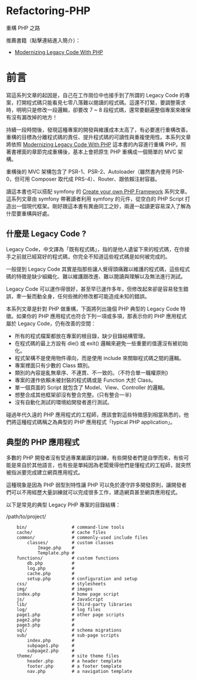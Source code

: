 # Refactoring-PHP
重構 PHP 之路

推薦書籍（點擊連結進入簡介）：

* [Modernizing Legacy Code With PHP](https://github.com/WadeHuang1993/Refactoring-PHP/wiki/Modernizing-Legacy-Code-With-PHP)

# 前言

寫這系列文章的起因是，自己在工作崗位中也接手到了所謂的 Legacy Code 的專案，打開程式碼只能看見七零八落難以閱讀的程式碼。這還不打緊，要調整需求時，明明只是修改一段邏輯，卻要改 7 ~ 8 段程式碼，還常要翻遍整個專案來確保有沒有漏改掉的地方！

持續一段時間後，發現這種專案的開發與維護成本太高了，有必要進行重構改善。重構的目標為分離程式碼的責任、提升程式碼的可讀性與重複使用性。本系列文章將依照 [Modernizing Legacy Code With PHP](https://github.com/WadeHuang1993/Refactoring-PHP/wiki/Modernizing-Legacy-Code-With-PHP) 這本書的內容進行重構 PHP。照著書裡面的章節完成重構後，基本上會把原生 PHP 重構成一個簡單的 MVC 架構。

重構後的 MVC 架構包含了 PSR-1、PSR-2、Autoloader（雖然書內使用 PSR-0，但可用 Composer 取代成 PRS-4）、Router、跟依賴注射容器。

讀這本書也可以搭配 symfony 的 [Create your own PHP Framework](https://medium.com/shecodeafrica/building-your-own-custom-php-framework-part-1-1d24223bab18) 系列文章。這系列文章由 symfony 帶著讀者利用 symfony 的元件，從空白的 PHP Script 打造出一個現代框架。剛好跟這本書有異曲同工之妙，兩邊一起讀更容易深入了解為什麼要重構與好處。

## 什麼是 Legacy Code ?

Legacy Code，中文譯為「既有程式碼」，指的是他人遺留下來的程式碼，在你接手之前就已經寫好的程式碼，你完全不知道這些程式碼是如何被完成的。

一般提到 Legacy Code 其實是指那些讓人覺得頭痛難以維護的程式碼，這些程式碼的特徵是缺少組織化、難以維護跟改進、難以閱讀與理解以及無法進行測試。

Legacy Code 可以運作得很好，甚至早已運作多年，但修改起來卻是容易發生錯誤，牽一髮而動全身，任何些微的修改都可能造成未知的錯誤。

本系列文章是針對 PHP 做重構，下面將列出幾個 PHP 典型的 Legacy Code 特徵。如果你的 PHP 應用程式也符合下列一項或多項，那表示你的 PHP 應用程式屬於 Legacy Code，仍有改善的空間：

* 所有的程式檔案都放在專案的根目錄，缺少目錄結構管理。
* 在程式碼的最上方設有 die() 或 exit() 邏輯來避免一些重要的值還沒有被初始化。
* 程式架構不是使用物件導向，而是使用 include 來關聯程式碼之間的邏輯。
* 專案裡面只有少數的 Class 類別。
* 類別的內容是亂無章序、不連貫、不一致的。（不符合單一職權原則)
* 專案的運作依賴未被封裝的程式碼或是 Function 大於 Class。
* 單一個頁面的 Script 就包含了 Model、View、Controller 的邏輯。
* 想整合成其他框架卻沒有整合完整。(只有整合一半)
* 沒有自動化測試的環境給開發者進行測試。

碰過年代久遠的 PHP 應用程式的工程師，應該會對這些特徵感到相當熟悉的，他們將這種程式碼稱之為典型的 PHP 應用程式「typical PHP application」。

## 典型的 PHP 應用程式

多數的 PHP 開發者沒有受過專業嚴謹的訓練，有些開發者們是自學而來，有些可能是來自於其他語言，也有些是單純因為老闆覺得他們是懂程式的工程師，就突然被指派要完成建立網頁應用程式。

這種現象是因為 PHP 弱型別特性讓 PHP 可以免於遵守許多開發原則，讓開發者們可以不用經歷大量訓練就可以完成很多工作，建造網頁甚至網頁應用程式。

以下是常見的典型 Legacy PHP 專案的目錄結構：

/path/to/project/
```
    bin/                 # command-line tools
    cache/               # cache files
    common/              # commonly-used include files
        classes/         # custom classes
            Image.php    #
            Template.php #
    functions/           # custom functions
        db.php           #
        log.php          #
        cache.php        #
        setup.php        # configuration and setup
    css/                 # stylesheets
    img/                 # images
    index.php            # home page script
    js/                  # JavaScript
    lib/                 # third-party libraries
    log/                 # log files
    page1.php            # other page scripts
    page2.php            #
    page3.php            #
    sql/                 # schema migrations
    sub/                 # sub-page scripts
        index.php        #
        subpage1.php     #
        subpage2.php     #
    theme/               # site theme files
        header.php       # a header template
        footer.php       # a footer template
        nav.php          # a navigation template
```



